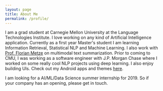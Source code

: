 ```yaml
---
layout: page
title: About Me
permalink: /profile/
---
```


I am a grad student at Carnegie Mellon University at the Language Technologies Institute. 
I love working on any kind of Artificial Intelligence application. Currently as a first year
Master's student I am learning Information Retrieval, Statistical NLP and Machine Learning.
I also work with [Prof. Florian Metze](http://www.cs.cmu.edu/~fmetze) on multimodal text summarization.
Prior to coming to CMU, I was working as a software engineer with J.P. Morgan Chase 
where I worked on some really cool NLP projects using deep learning. I also enjoy building UIs. 
Check out my Android apps and themes [here](https://play.google.com/store/apps/developer?id=Nikhil+Bhale). 

I am looking for a AI/ML/Data Science summer internship for 2019. So if your company has an opening, please get in touch.
